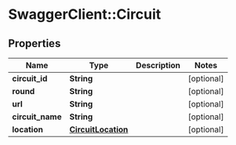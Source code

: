 # SwaggerClient::Circuit

## Properties
Name | Type | Description | Notes
------------ | ------------- | ------------- | -------------
**circuit_id** | **String** |  | [optional] 
**round** | **String** |  | [optional] 
**url** | **String** |  | [optional] 
**circuit_name** | **String** |  | [optional] 
**location** | [**CircuitLocation**](CircuitLocation.md) |  | [optional] 

